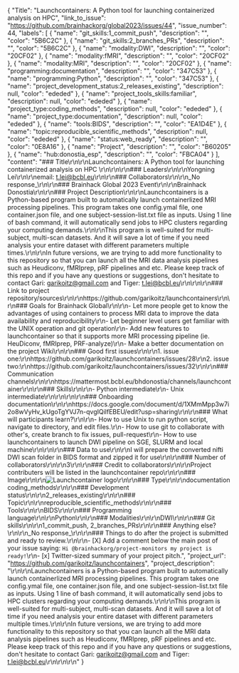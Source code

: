 {
  "Title": "Launchcontainers:  A Python tool for launching containerized analysis on HPC",
  "link_to_issue": "https://github.com/brainhackorg/global2023/issues/44",
  "issue_number": 44,
  "labels": [
    {
      "name": "git_skills:1_commit_push",
      "description": "",
      "color": "5B6C2C"
    },
    {
      "name": "git_skills:2_branches_PRs",
      "description": "",
      "color": "5B6C2C"
    },
    {
      "name": "modality:DWI",
      "description": "",
      "color": "20CF02"
    },
    {
      "name": "modality:fMRI",
      "description": "",
      "color": "20CF02"
    },
    {
      "name": "modality:MRI",
      "description": "",
      "color": "20CF02"
    },
    {
      "name": "programming:documentation",
      "description": "",
      "color": "347C53"
    },
    {
      "name": "programming:Python",
      "description": "",
      "color": "347C53"
    },
    {
      "name": "project_development_status:2_releases_existing",
      "description": null,
      "color": "ededed"
    },
    {
      "name": "project_tools_skills:familiar",
      "description": null,
      "color": "ededed"
    },
    {
      "name": "project_type:coding_methods",
      "description": null,
      "color": "ededed"
    },
    {
      "name": "project_type:documentation",
      "description": null,
      "color": "ededed"
    },
    {
      "name": "tools:BIDS",
      "description": "",
      "color": "EA1D4E"
    },
    {
      "name": "topic:reproducible_scientific_methods",
      "description": null,
      "color": "ededed"
    },
    {
      "name": "status:web_ready",
      "description": "",
      "color": "0E8A16"
    },
    {
      "name": "Project",
      "description": "",
      "color": "B60205"
    },
    {
      "name": "hub:donostia_esp",
      "description": "",
      "color": "FBCA04"
    }
  ],
  "content": "### Title\r\n\r\nLaunchcontainers: A Python tool for launching containerized analysis on HPC \r\n\r\n\r\n### Leaders\r\n\r\nYongning Lei\r\n\r\nemail: t.lei@bcbl.eu\r\n\r\n### Collaborators\r\n\r\n_No response_\r\n\r\n### Brainhack Global 2023 Event\r\n\r\nBrainhack Donostia\r\n\r\n### Project Description\r\n\r\nLaunchcontainers is a Python-based program built to automatically launch containerlized MRI processing pipelines. This program takes one config.ymal file, one container.json file, and one subject-session-list.txt file as inputs. Using 1 line of bash command, it will automatically send jobs to HPC clusters regarding your computing demands.\r\n\r\nThis program is well-suited for multi-subject, multi-scan datasets. And it will save a lot of time if you need analysis your entire dataset with different parameters multiple times.\r\n\r\nIn future versions, we are trying to add more functionality to this repository so that you can launch all the MRI data analysis pipelines such as Heudiconv, fMRIprep, pRF pipelines and etc. Please keep track of this repo and if you have any questions or suggestions, don't hesitate to contact Gari: [garikoitz@gmail.com](mailto:garikoitz@gmail.com) and Tiger: [t.lei@bcbl.eu](mailto:yongninglei@gmail.com)\r\n\r\n\r\n### Link to project repository/sources\r\n\r\nhttps://github.com/garikoitz/launchcontainers\r\n\r\n### Goals for Brainhack Global\r\n\r\n- Let more people get to know the advantages of using containers to process MRI data to improve the data availability and reproducibility\r\n- Let beginner level users get familiar with the UNIX operation and git operation\r\n- Add new features to launchcontainer so that it supports more MRI processing pipeline (ie. HeuDiconv, fMRIprep, PRF-analyze)\r\n- Make a better documentation on the project Wiki\r\n\r\n### Good first issues\r\n\r\n1. issue one:\r\nhttps://github.com/garikoitz/launchcontainers/issues/28\r\n2. issue two:\r\nhttps://github.com/garikoitz/launchcontainers/issues/32\r\n\r\n### Communication channels\r\n\r\nhttps://mattermost.bcbl.eu/bhdonostia/channels/launchcontainer\r\n\r\n### Skills\r\n\r\n- Python intermediate\r\n- Unix intermediate\r\n\r\n\r\n\r\n### Onboarding documentation\r\n\r\nhttps://docs.google.com/document/d/1XMmMpp3w7i2o8wVyHv_kUgoTgYVJ7n-qvgIQilfEBEU/edit?usp=sharing\r\n\r\n### What will participants learn?\r\n\r\n- How to use Unix to run python script, navigate to directory, and edit files.\r\n- How to use git to collaborate with other's, create branch to fix issues, pull-request\r\n- How to use launchcontainers to launch DWI pipeline on SGE, SLURM and local machine\r\n\r\n\r\n### Data to use\r\n\r\nI will prepare the converted nifti DWI scan folder in BIDS format and zipped it for use\r\n\r\n### Number of collaborators\r\n\r\n3\r\n\r\n### Credit to collaborators\r\n\r\nProject contributers will be listed in the launchcontainer repo\r\n\r\n### Image\r\n\r\n![Launchcontainer logo](https://github.com/brainhackorg/global2023/assets/48440236/776ecfbb-f775-4942-b1cf-77cf89add43a)\r\n\r\n### Type\r\n\r\ndocumentation coding_methods\r\n\r\n### Development status\r\n\r\n2_releases_existing\r\n\r\n### Topic\r\n\r\nreproducible_scientific_methods\r\n\r\n### Tools\r\n\r\nBIDS\r\n\r\n### Programming language\r\n\r\nPython\r\n\r\n### Modalities\r\n\r\nDWI\r\n\r\n### Git skills\r\n\r\n1_commit_push, 2_branches_PRs\r\n\r\n### Anything else?\r\n\r\n_No response_\r\n\r\n### Things to do after the project is submitted and ready to review.\r\n\r\n- [X] Add a comment below the main post of your issue saying: `Hi @brainhackorg/project-monitors my project is ready!`\r\n- [x] Twitter-sized summary of your project pitch.",
  "project_url": "https://github.com/garikoitz/launchcontainers",
  "project_description": "\r\n\r\nLaunchcontainers is a Python-based program built to automatically launch containerlized MRI processing pipelines. This program takes one config.ymal file, one container.json file, and one subject-session-list.txt file as inputs. Using 1 line of bash command, it will automatically send jobs to HPC clusters regarding your computing demands.\r\n\r\nThis program is well-suited for multi-subject, multi-scan datasets. And it will save a lot of time if you need analysis your entire dataset with different parameters multiple times.\r\n\r\nIn future versions, we are trying to add more functionality to this repository so that you can launch all the MRI data analysis pipelines such as Heudiconv, fMRIprep, pRF pipelines and etc. Please keep track of this repo and if you have any questions or suggestions, don't hesitate to contact Gari: [garikoitz@gmail.com](mailto:garikoitz@gmail.com) and Tiger: [t.lei@bcbl.eu](mailto:yongninglei@gmail.com)\r\n\r\n\r\n"
}